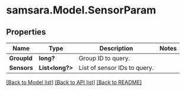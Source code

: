 # samsara.Model.SensorParam
## Properties

Name | Type | Description | Notes
------------ | ------------- | ------------- | -------------
**GroupId** | **long?** | Group ID to query. | 
**Sensors** | **List&lt;long?&gt;** | List of sensor IDs to query. | 

[[Back to Model list]](../README.md#documentation-for-models) [[Back to API list]](../README.md#documentation-for-api-endpoints) [[Back to README]](../README.md)


